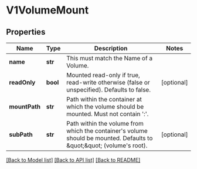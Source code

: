 # V1VolumeMount

## Properties
Name | Type | Description | Notes
------------ | ------------- | ------------- | -------------
**name** | **str** | This must match the Name of a Volume. | 
**readOnly** | **bool** | Mounted read-only if true, read-write otherwise (false or unspecified). Defaults to false. | [optional] 
**mountPath** | **str** | Path within the container at which the volume should be mounted.  Must not contain &#39;:&#39;. | 
**subPath** | **str** | Path within the volume from which the container&#39;s volume should be mounted. Defaults to \&quot;\&quot; (volume&#39;s root). | [optional] 

[[Back to Model list]](../README.md#documentation-for-models) [[Back to API list]](../README.md#documentation-for-api-endpoints) [[Back to README]](../README.md)


